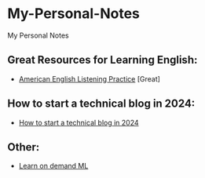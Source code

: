 # My-Personal-Notes
My Personal Notes

## Great Resources for Learning English:
- [American English Listening Practice](https://www.youtube.com/watch?v=06bk6jovtUU) [Great]

## How to start a technical blog in 2024:
- [How to start a technical blog in 2024](https://www.linkedin.com/posts/maxime-labonne_how-to-start-a-technical-blog-in-2024-activity-7198371024982130689--qvm?utm_source=share&utm_medium=member_desktop)  

## Other:
- [Learn on demand ML](https://www.linkedin.com/posts/aleksagordic_ive-been-learning-ml-in-public-since-2019-activity-7224138766083342336-80Q0?utm_source=share&utm_medium=member_android)  

